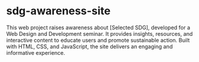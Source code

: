 # sdg-awareness-site
This web project raises awareness about [Selected SDG], developed for a Web Design and Development seminar. It provides insights, resources, and interactive content to educate users and promote sustainable action. Built with HTML, CSS, and JavaScript, the site delivers an engaging and informative experience.


